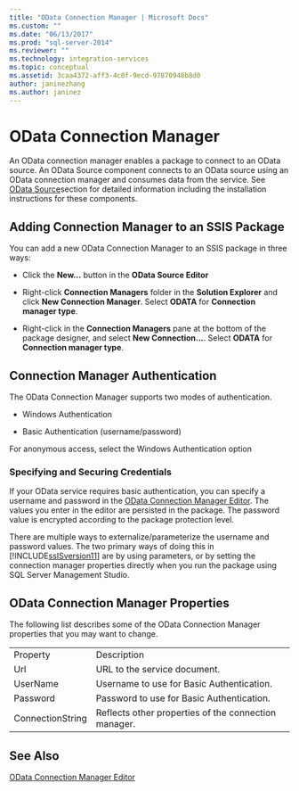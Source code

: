 ```yaml
---
title: "OData Connection Manager | Microsoft Docs"
ms.custom: ""
ms.date: "06/13/2017"
ms.prod: "sql-server-2014"
ms.reviewer: ""
ms.technology: integration-services
ms.topic: conceptual
ms.assetid: 3caa4372-aff3-4c0f-9ecd-97870948b8d0
author: janinezhang
ms.author: janinez
---
```

# OData Connection Manager
  An OData connection manager enables a package to connect to an OData source. An OData Source component connects to an OData source using an OData connection manager and consumes data from the service. See [OData Source](../data-flow/odata-source.md)section for detailed information including the installation instructions for these components.  
  
## Adding Connection Manager to an SSIS Package  
 You can add a new OData Connection Manager to an SSIS package in three ways:  
  
-   Click the **New...** button in the **OData Source Editor**  
  
-   Right-click **Connection Managers** folder in the **Solution Explorer** and click **New Connection Manager**. Select **ODATA** for **Connection manager type**.  
  
-   Right-click in the **Connection Managers** pane at the bottom of the package designer, and select **New Connection...**. Select **ODATA** for **Connection manager type**.  
  
## Connection Manager Authentication  
 The OData Connection Manager supports two modes of authentication.  
  
-   Windows Authentication  
  
-   Basic Authentication (username/password)  
  
 For anonymous access, select the Windows Authentication option  
  
### Specifying and Securing Credentials  
 If your OData service requires basic authentication, you can specify a username and password in the [OData Connection Manager Editor](../odata-connection-manager-editor.md). The values you enter in the editor are persisted in the package. The password value is encrypted according to the package protection level.  
  
 There are multiple ways to externalize/parameterize the username and password values. The two primary ways of doing this in [!INCLUDE[ssISversion11](../../includes/ssisversion11-md.md)] are by using parameters, or by setting the connection manager properties directly when you run the package using SQL Server Management Studio.  
  
## OData Connection Manager Properties  
 The following list describes some of the OData Connection Manager properties that you may want to change.  
  
|||  
|-|-|  
|Property|Description|  
|Url|URL to the service document.|  
|UserName|Username to use for Basic Authentication.|  
|Password|Password to use for Basic Authentication.|  
|ConnectionString|Reflects other properties of the connection manager.|  
  
## See Also  
 [OData Connection Manager Editor](../odata-connection-manager-editor.md)  
  
  
